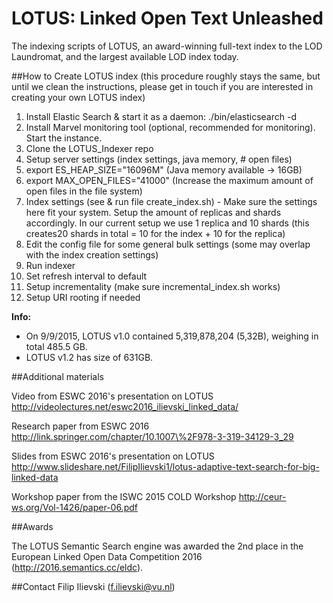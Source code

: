 # LOTUS: Linked Open Text Unleashed
The indexing scripts of LOTUS, an award-winning full-text index to the LOD Laundromat, and the largest available LOD index today.

##How to Create LOTUS index (this procedure roughly stays the same, but until we clean the instructions, please get in touch if you are interested in creating your own LOTUS index)

1. Install Elastic Search & start it as a daemon: ./bin/elasticsearch -d
2. Install Marvel monitoring tool (optional, recommended for monitoring). Start the instance.
3. Clone the LOTUS_Indexer repo
4. Setup server settings (index settings, java memory, # open files)
  1. export ES_HEAP_SIZE="16096M" (Java memory available -> 16GB)
  2. export MAX_OPEN_FILES="41000" (Increase the maximum amount of open files in the file system)
  3. Index settings (see & run file create_index.sh) - Make sure the settings here fit your system. Setup the amount of replicas and shards accordingly. In our current setup we use 1 replica and 10 shards (this creates20 shards in total = 10 for the index + 10 for the replica)
  4. Edit the config file for some general bulk settings (some may overlap with the index creation settings)
5. Run indexer
6. Set refresh interval to default
7. Setup incrementality (make sure incremental_index.sh works)
8. Setup URI rooting if needed



**Info:**
  * On 9/9/2015, LOTUS v1.0 contained 5,319,878,204 (5,32B), weighing in total 485.5 GB.  
  * LOTUS v1.2 has size of 631GB.

##Additional materials

 Video from ESWC 2016's presentation on LOTUS http://videolectures.net/eswc2016_ilievski_linked_data/

Research paper from ESWC 2016
http://link.springer.com/chapter/10.1007\%2F978-3-319-34129-3_29

Slides from ESWC 2016's presentation on LOTUS
http://www.slideshare.net/FilipIlievski1/lotus-adaptive-text-search-for-big-linked-data
  
Workshop paper from the ISWC 2015 COLD Workshop
http://ceur-ws.org/Vol-1426/paper-06.pdf

##Awards

The LOTUS Semantic Search engine was awarded the 2nd place in the European Linked Open Data Competition 2016 (http://2016.semantics.cc/eldc).

##Contact
Filip Ilievski (f.ilievski@vu.nl)
